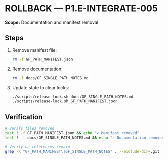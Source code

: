 # ROLLBACK — P1.E-INTEGRATE-005

**Scope:** Documentation and manifest removal

## Steps
1. Remove manifest file:
   ```bash
   rm -f GF_PATH_MANIFEST.json
   ```
2. Remove documentation:
   ```bash
   rm -f docs/GF_SINGLE_PATH_NOTES.md
   ```
3. Update state to clear locks:
   ```bash
   ./scripts/release-lock.sh docs/GF_SINGLE_PATH_NOTES.md
   ./scripts/release-lock.sh GF_PATH_MANIFEST.json
   ```

## Verification
```bash
# Verify files removed
test ! -f GF_PATH_MANIFEST.json && echo "✓ Manifest removed"
test ! -f docs/GF_SINGLE_PATH_NOTES.md && echo "✓ Documentation removed"

# Verify no references remain
grep -R "GF_PATH_MANIFEST\|GF_SINGLE_PATH_NOTES" . --exclude-dir=.git | wc -l | grep -q '^0$' && echo "✓ No references"
```
